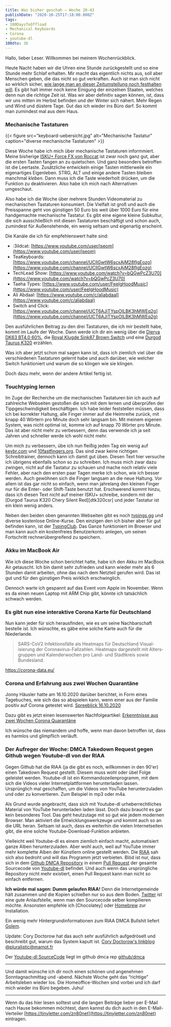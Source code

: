 ```yaml
---
title: Was bisher geschah – Woche 20-43
publishDate: "2020-10-25T17:18:00.000Z"
tags:
- 100DaysToOffload
- Mechanical Keyboards
- Corona
- youtube-dl
100dto: 36
---
```


Hallo, lieber Leser. Willkommen bei meinem Wochenrückblick.

Heute Nacht haben wir die Uhren eine Stunde zurückgestellt und so eine Stunde mehr Schlaf erhalten. Mir macht das eigentlich nichts aus, soll aber Menschen geben, die das nicht so gut verkraften. Auch ist man sich nicht so wirklich sicher, [wie lange man an dieser Zeitumstellung noch festhalten will](https://www.tagesschau.de/inland/eu-zeitumstellung-111.html). Es gibt halt immer noch keine Einigung der einzelnen Staaten, welches denn nun die richtige Zeit ist. Was wir aber definitiv sagen können, ist, dass wir uns mitten im Herbst befinden und der Winter sich nähert. Mehr Regen und Wind und düstere Tage. Gut das ich wieder ins Büro darf. So kommt man zumindest mal aus dem Haus.

<!--more-->

### Mechanische Tastaturen

{{< figure src="keyboard-uebersicht.jpg" alt="Mechanische Tastatur" caption="diverse mechanische Tastaturen" >}}

Diese Woche habe ich mich über mechanische Tastaturen informmiert. Meine bisherige [ISKU+ Force FX von Roccat](https://www.amazon.de/Tastatur-Layout-drucksensitiver-Tastenzone-RGB-Tastenbeleuchtung/dp/B01MY497MY) ist zwar noch ganz gut, aber die ersten Tasten fangen an zu quietschen. Und ganz besonders betroffen ist die Leertaste. Zusätzliche entwickeln einige Tasten mittlerweile ein eigenartiges Eigenleben. STRG, ALT und einige andere Tasten bleiben manchmal *kleben*. Dann muss ich die Taste wiederholt drücken, um die Funktion zu deaktivieren. Also habe ich mich nach Alternativen umgeschaut.

Also habe ich die Woche über mehrere Stunden Videomaterial zu mechanischen Tastaturen konsumiert. Die Vielfalt ist groß und auch die Preisspanne geht von günstigen 50 Euro bis weit über 1000 Euro für eine handgemachte mechanische Tastatur. Es gibt eine eigene kleine Subkultur, die sich ausschließlich mit diesen Tastaturen beschäftigt und schon auch, zumindest für Außenstehende, ein wenig seltsam und eigenartig erscheint.

Die Kanäle die ich für empfehlenswert halte sind:

- :3ildcat: [https://www.youtube.com/user/jseom](https://www.youtube.com/user/jseom)
- TeaKeyboards: [https://www.youtube.com/channel/UCllGwtW6scxAjM28fIgEozg](https://www.youtube.com/channel/UCllGwtW6scxAjM28fIgEozg)
- TechLead Show: [https://www.youtube.com/watch?v=bQGwPcZ3U70](https://www.youtube.com/watch?v=bQGwPcZ3U70)
- Taeha Types: [https://www.youtube.com/user/FeelgHoodMusic](https://www.youtube.com/user/FeelgHoodMusic)
- Ali Abdaal: [https://www.youtube.com/c/aliabdaal](https://www.youtube.com/c/aliabdaal)
- Switch and Click: [https://www.youtube.com/channel/UCT6AJiTYspOILBK3hMWEq2g](https://www.youtube.com/channel/UCT6AJiTYspOILBK3hMWEq2g)

Den ausführlichen Beitrag zu den drei Tastaturen, die ich mir bestellt habe, kommt im Laufe der Woche. Dann werde ich dir ein wenig über die [Dierya DK63 BT4.0 60%](https://www.amazon.de/gp/product/B083Z6PXXS?psc=1), die [Royal Klugde Sink87 Brown Switch](https://www.amazon.de/gp/product/B07GSWT56W?psc=1) und eine [Durgod Taurus K320](https://www.amazon.de/gp/product/B088DYXFRL?psc=1) erzählen.

Was ich aber jetzt schon mal sagen kann ist, dass ich ziemlich viel über die verschiedenen Tastaturen gelernt habe und auch darüber, wie welcher Switch funktioniert und warum die so klingen wie sie klingen.

Doch dazu mehr, wenn der andere Artikel fertig ist.

### Touchtyping lernen

Im Zuge der Recherche um die mechanischen Tastaturen bin ich auch auf zahlreiche Webseiten gestoßen die sich mit dem lernen und überprüfen der Tippgeschwindigkeit beschäftigen. Ich habe leider feststellen müssen, dass ich bei korrekter Haltung, alle Finger immer auf die Heimreihe zurück, mit knapp 40 Wörtern pro Minute doch sehr langsam bin. Mit meinem eigenen System, was nicht optimal ist, komme ich auf knapp 70 Wörter pro Minute. Das ist aber nicht mehr zu verbessern, denn das verwende ich ja seit Jahren und schneller werde ich wohl nicht mehr.

Um mich zu verbessern, übe ich nun fleißig jeden Tag ein wenig auf [keybr.com](https://keybr.com) und [10fastfingers.org](https://10fastfingers.com/). Das sind zwar keine richtigen Schreibtrainer, dennoch kann ich damit gut üben. Diesen Text hier versuche ich übrigens ebenfalls schon so zu schreiben. Ich muss mich zwar dazu zwingen, nicht auf die Tastatur zu schauen und mache noch relativ viele Fehler, aber nach den ersten paar Tagen merke ich schon, wie ich besser werden. Auch gewöhnen sich die Finger langsam an die neue Haltung. Vor allem ist das gar nicht so einfach, wenn man jahrelang den kleinen Finger nur für die Enter- oder Shift-Taste benutzt hat. Erschwerend kommt hinzu, dass ich diesen Text nicht auf meiner ISKU+ schreibe, sondern mit der [Durgod Taurus K320 Chery Silent Red][dtk320csr] und jeder Tastatur ist ein klein wenig anders.

Neben den beiden oben genannten Webseiten gibt es noch [typings.gg](https://typings.gg/) und diverse kostenlose Online-Kurse. Den einzigen den ich bisher aber für gut befinden kann, ist der [TypingClub](https://www.typingclub.com/). Das Ganze funktioniert im Browser und man kann auch ein kostenfreies Benutzerkonto anlegen, um seinen Fortschritt rechnerübergreifend zu speichern.

### Akku im MacBook Air

Wie ich diese Woche schon berichtet hatte, habe ich den Akku im MacBook Air getauscht. Ich bin damit sehr zufrieden und kann wieder mehr als 6 Stunden damit arbeiten, ohne das nach dem Netzteil gerufen wird. Das ist gut und für den günstigen Preis wirklich erschwinglich.

Dennoch warte ich gespannt auf das Event vom Apple im November. Wenn es da einen neuen Laptop mit ARM Chip gibt, könnte ich tatsächlich schwach werden.

### Es gibt nun eine interaktive Corona Karte für Deutschland

Nun kann jeder für sich herausfinden, wie es um seine Nachbarschaft bestelle ist. Ich wünschte, es gäbe eine solche Karte auch für die Niederlande.

> SARS-CoV2 Infektions­fälle als Heatmaps für Deutschland Visu­al­isierung der Coronavirus-Fall­zahlen. Heatmaps dar­ge­stellt mit Alters­gruppen und Kalender­wochen pro Land- und Stadtkreis sowie Bundes­land.

<https://corona-data.eu/>

### Corona und Erfahrung aus zwei Wochen Quarantäne

Jonny Häusler hatte am 16.10.2020 darüber berichtet, in Form eines Tagebuches, wie sich das so abspielen kann, wenn einer aus der Familie positiv auf Corona getestet wird. [Spreeblick 16.10.2020](https://www.spreeblick.com/blog/2020/10/16/corona-in-the-house-quarantaene-mit-der-familie/)

Dazu gibt es jetzt einen lesenswerten Nachfolgeartikel: [Erkenntnisse aus zwei Wochen Corona Quarantäne](https://www.spreeblick.com/blog/2020/10/22/erkenntnisse-aus-zwei-wochen-corona-quarantaene-in-der-familie/)

Ich wünsche das niemandem und hoffe, wenn man davon betroffen ist, dass es harmlos und glimpflich verläuft.

### Der Aufreger der Woche: DMCA Takedown Request gegen Github wegen Youtube-dl von der RIAA

Gegen Github hat die RIAA (ja die gibt es noch, willkommen in den 90'er) einen Takedown Request gestellt. Diesem muss wohl oder übel Folge geleistet werden. Youtube-dl ist ein Kommandozeilenprogramm, mit dem sich die Videos vieler Internetplattformen herunterladen lassen. Ursprünglich mal geschaffen, um die Videos von YouTube herunterzuladen und oder zu konvertieren. Zum Beispiel in mp3 oder m4a.

Als Grund wurde angebracht, dass sich mit Youtube-dl urheberrechtliches Material von YouTube herunterladen laden lässt. Doch dazu braucht es gar kein besonderes Tool. Das geht heutzutage mit so gut wie jedem modernen Browser. Man aktiviert die Entwicklungswerkzeuge und kommt auch so an die URL heran. Seltsam ist auch, dass es weiterhin die vielen Internetseiten gibt, die eine solche Youtube-Download-Funktion anbieten.

Vielleicht weil Youtube-dl es einem ziemlich einfach macht, automatisiert ganze Alben herunterzuladen. Aber wohl auch, weil auf YouTube immer mehr komplette Alben der Künstlern online gestellt werden. Die [RIAA](https://github.com/github/dmca/blob/master/2020/10/2020-10-23-RIAA.md) sah sich also bedroht und will das Programm jetzt verbieten. Blöd ist nur, dass sich in dem [Github DMCA Repository](https://github.com/github/dmca/blob/master/2020/10/2020-10-23-RIAA.md) in einem [Pull Request](https://github.com/github/dmca/pull/8142) der gesamte Sourcecode von [Youtube-dl](https://youtube-dl.org/) befindet. Und auch wenn das ursprüngliche Repository nicht mehr existiert, einen Pull Request kann man nicht so einfach entfernen.

**Ich würde mal sagen: Dumm gelaufen RIAA!** Denn die Internetgemeinde hält zusammen und die Kopien schießen nur so aus dem Boden. [Twitter](https://twitter.com/search?q=youtube-dl) ist eine gute Anlaufstelle, wenn man den Sourcecode selber kompilieren möchte. Ansonsten empfehle ich [Chocolatey] oder [Homebrew](https://formulae.brew.sh/formula/youtube-dl#default) zur Installation.

Ein wenig mehr Hintergrundinformationen zum RIAA DMCA Bullshit liefert [Golem](https://www.golem.de/news/urheberrecht-code-von-youtube-dl-wegen-dmca-anfrage-offline-2010-151700.html).

Update: Cory Doctorow hat das auch sehr ausführlich aufgedröselt und beschreibt gut, warum das System kaputt ist. [Cory Doctorow's linkblog ](https://mamot.fr/@pluralistic/105090176790708909)[@pluralistic@mamot.fr](/@/pluralistic@mamot.fr)

Der [Youtube-dl SourceCode](https://github.com/github/dmca/tree/416da574ec0df3388f652e44f7fe71b1e3a4701f) liegt im github dmca rep [github/dmca](https://github.com/github/dmca/tree/416da574ec0df3388f652e44f7fe71b1e3a4701f)

---

Und damit wünsche ich dir noch einen schönen und angenehmen Sonntagnachmittag und -abend. Nächste Woche geht das “richtige” Arbeitsleben wieder los. Die Homeoffice-Wochen sind vorbei und ich darf mich wieder ins Büro begeben. Juhu!

---

Wenn du das hier lesen solltest und die langen Beiträge lieber per E-Mail nach Hause bekommen möchtest, dann kannst du dich auch in den E-Mail-Verteiler [https://tinyletter.com/zn80net](https://tinyletter.com/zn80net) eintragen.
